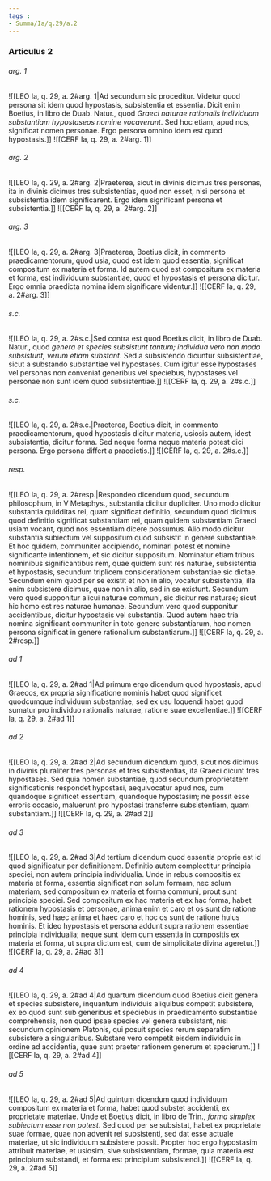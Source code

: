 ```yaml
---
tags : 
- Summa/Ia/q.29/a.2
---
```


### Articulus 2

###### arg. 1
![[LEO Ia, q. 29, a. 2#arg. 1|Ad secundum sic proceditur. Videtur quod persona sit idem quod hypostasis, subsistentia et essentia. Dicit enim Boetius, in libro de Duab. Natur., quod *Graeci naturae rationalis individuam substantiam hypostaseos nomine vocaverunt*. Sed hoc etiam, apud nos, significat nomen personae. Ergo persona omnino idem est quod hypostasis.]]
![[CERF Ia, q. 29, a. 2#arg. 1]]

###### arg. 2
![[LEO Ia, q. 29, a. 2#arg. 2|Praeterea, sicut in divinis dicimus tres personas, ita in divinis dicimus tres subsistentias, quod non esset, nisi persona et subsistentia idem significarent. Ergo idem significant persona et subsistentia.]]
![[CERF Ia, q. 29, a. 2#arg. 2]]

###### arg. 3
![[LEO Ia, q. 29, a. 2#arg. 3|Praeterea, Boetius dicit, in commento praedicamentorum, quod usia, quod est idem quod essentia, significat compositum ex materia et forma. Id autem quod est compositum ex materia et forma, est individuum substantiae, quod et hypostasis et persona dicitur. Ergo omnia praedicta nomina idem significare videntur.]]
![[CERF Ia, q. 29, a. 2#arg. 3]]

###### s.c.
![[LEO Ia, q. 29, a. 2#s.c.|Sed contra est quod Boetius dicit, in libro de Duab. Natur., quod *genera et species subsistunt tantum; individua vero non modo subsistunt, verum etiam substant*. Sed a subsistendo dicuntur subsistentiae, sicut a substando substantiae vel hypostases. Cum igitur esse hypostases vel personas non conveniat generibus vel speciebus, hypostases vel personae non sunt idem quod subsistentiae.]]
![[CERF Ia, q. 29, a. 2#s.c.]]

###### s.c.
![[LEO Ia, q. 29, a. 2#s.c.|Praeterea, Boetius dicit, in commento praedicamentorum, quod hypostasis dicitur materia, usiosis autem, idest subsistentia, dicitur forma. Sed neque forma neque materia potest dici persona. Ergo persona differt a praedictis.]]
![[CERF Ia, q. 29, a. 2#s.c.]]

###### resp.
![[LEO Ia, q. 29, a. 2#resp.|Respondeo dicendum quod, secundum philosophum, in V Metaphys., substantia dicitur dupliciter. Uno modo dicitur substantia quidditas rei, quam significat definitio, secundum quod dicimus quod definitio significat substantiam rei, quam quidem substantiam Graeci usiam vocant, quod nos essentiam dicere possumus. Alio modo dicitur substantia subiectum vel suppositum quod subsistit in genere substantiae. Et hoc quidem, communiter accipiendo, nominari potest et nomine significante intentionem, et sic dicitur suppositum. Nominatur etiam tribus nominibus significantibus rem, quae quidem sunt res naturae, subsistentia et hypostasis, secundum triplicem considerationem substantiae sic dictae. Secundum enim quod per se existit et non in alio, vocatur subsistentia, illa enim subsistere dicimus, quae non in alio, sed in se existunt. Secundum vero quod supponitur alicui naturae communi, sic dicitur res naturae; sicut hic homo est res naturae humanae. Secundum vero quod supponitur accidentibus, dicitur hypostasis vel substantia. Quod autem haec tria nomina significant communiter in toto genere substantiarum, hoc nomen persona significat in genere rationalium substantiarum.]]
![[CERF Ia, q. 29, a. 2#resp.]]

###### ad 1
![[LEO Ia, q. 29, a. 2#ad 1|Ad primum ergo dicendum quod hypostasis, apud Graecos, ex propria significatione nominis habet quod significet quodcumque individuum substantiae, sed ex usu loquendi habet quod sumatur pro individuo rationalis naturae, ratione suae excellentiae.]]
![[CERF Ia, q. 29, a. 2#ad 1]]

###### ad 2
![[LEO Ia, q. 29, a. 2#ad 2|Ad secundum dicendum quod, sicut nos dicimus in divinis pluraliter tres personas et tres subsistentias, ita Graeci dicunt tres hypostases. Sed quia nomen substantiae, quod secundum proprietatem significationis respondet hypostasi, aequivocatur apud nos, cum quandoque significet essentiam, quandoque hypostasim; ne possit esse erroris occasio, maluerunt pro hypostasi transferre subsistentiam, quam substantiam.]]
![[CERF Ia, q. 29, a. 2#ad 2]]

###### ad 3
![[LEO Ia, q. 29, a. 2#ad 3|Ad tertium dicendum quod essentia proprie est id quod significatur per definitionem. Definitio autem complectitur principia speciei, non autem principia individualia. Unde in rebus compositis ex materia et forma, essentia significat non solum formam, nec solum materiam, sed compositum ex materia et forma communi, prout sunt principia speciei. Sed compositum ex hac materia et ex hac forma, habet rationem hypostasis et personae, anima enim et caro et os sunt de ratione hominis, sed haec anima et haec caro et hoc os sunt de ratione huius hominis. Et ideo hypostasis et persona addunt supra rationem essentiae principia individualia; neque sunt idem cum essentia in compositis ex materia et forma, ut supra dictum est, cum de simplicitate divina ageretur.]]
![[CERF Ia, q. 29, a. 2#ad 3]]

###### ad 4
![[LEO Ia, q. 29, a. 2#ad 4|Ad quartum dicendum quod Boetius dicit genera et species subsistere, inquantum individuis aliquibus competit subsistere, ex eo quod sunt sub generibus et speciebus in praedicamento substantiae comprehensis, non quod ipsae species vel genera subsistant, nisi secundum opinionem Platonis, qui posuit species rerum separatim subsistere a singularibus. Substare vero competit eisdem individuis in ordine ad accidentia, quae sunt praeter rationem generum et specierum.]]
![[CERF Ia, q. 29, a. 2#ad 4]]

###### ad 5
![[LEO Ia, q. 29, a. 2#ad 5|Ad quintum dicendum quod individuum compositum ex materia et forma, habet quod substet accidenti, ex proprietate materiae. Unde et Boetius dicit, in libro de Trin., *forma simplex subiectum esse non potest*. Sed quod per se subsistat, habet ex proprietate suae formae, quae non advenit rei subsistenti, sed dat esse actuale materiae, ut sic individuum subsistere possit. Propter hoc ergo hypostasim attribuit materiae, et usiosim, sive subsistentiam, formae, quia materia est principium substandi, et forma est principium subsistendi.]]
![[CERF Ia, q. 29, a. 2#ad 5]]

